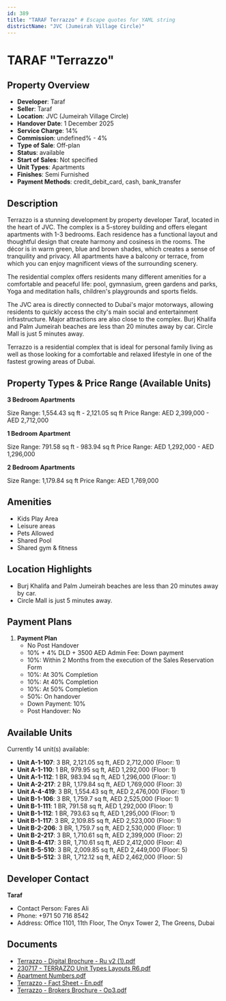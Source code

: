 ```yaml
---
id: 389
title: "TARAF Terrazzo" # Escape quotes for YAML string
districtName: "JVC (Jumeirah Village Circle)"
---
```


# TARAF "Terrazzo"

## Property Overview
- **Developer**: Taraf
- **Seller**: Taraf
- **Location**: JVC (Jumeirah Village Circle)
- **Handover Date**: 1 December 2025
- **Service Charge**: 14%
- **Commission**: undefined% - 4%
- **Type of Sale**: Off-plan
- **Status**: available
- **Start of Sales**: Not specified
- **Unit Types**: Apartments
- **Finishes**: Semi Furnished
- **Payment Methods**: credit_debit_card, cash, bank_transfer

## Description
Terrazzo is a stunning development by property developer Taraf, located in the heart of JVC. The complex is a 5-storey building and offers elegant apartments with 1-3 bedrooms. Each residence has a functional layout and thoughtful design that create harmony and cosiness in the rooms. The décor is in warm green, blue and brown shades, which creates a sense of tranquility and privacy. All apartments have a balcony or terrace, from which you can enjoy magnificent views of the surrounding scenery.

The residential complex offers residents many different amenities for a comfortable and peaceful life: pool, gymnasium, green gardens and parks, Yoga and meditation halls, children's playgrounds and sports fields.

The JVC area is directly connected to Dubai's major motorways, allowing residents to quickly access the city's main social and entertainment infrastructure. Major attractions are also close to the complex. Burj Khalifa and Palm Jumeirah beaches are less than 20 minutes away by car. Circle Mall is just 5 minutes away.

 Terrazzo is a residential complex that is ideal for personal family living as well as those looking for a comfortable and relaxed lifestyle in one of the fastest growing areas of Dubai.

## Property Types & Price Range (Available Units)
**3 Bedroom Apartments**

Size Range: 1,554.43 sq ft - 2,121.05 sq ft
Price Range: AED 2,399,000 - AED 2,712,000

**1 Bedroom Apartment**

Size Range: 791.58 sq ft - 983.94 sq ft
Price Range: AED 1,292,000 - AED 1,296,000

**2 Bedroom Apartments**

Size Range: 1,179.84 sq ft
Price Range: AED 1,769,000

## Amenities
- Kids Play Area
- Leisure areas
- Pets Allowed
- Shared Pool
- Shared gym & fitness

## Location Highlights
- Burj Khalifa and Palm Jumeirah beaches are less than 20 minutes away by car.
- Circle Mall is just 5 minutes away.

## Payment Plans
1. **Payment Plan**
   - No Post Handover
   - 10% + 4% DLD + 3500 AED Admin Fee: Down payment
   - 10%: Within 2 Months from the execution of the Sales Reservation Form
   - 10%: At 30% Completion
   - 10%: At 40% Completion
   - 10%: At 50% Completion
   - 50%: On handover
   - Down Payment: 10%
   - Post Handover: No

## Available Units
Currently 14 unit(s) available:
- **Unit A-1-107**: 3 BR, 2,121.05 sq ft, AED 2,712,000 (Floor: 1)
- **Unit A-1-110**: 1 BR, 979.95 sq ft, AED 1,292,000 (Floor: 1)
- **Unit A-1-112**: 1 BR, 983.94 sq ft, AED 1,296,000 (Floor: 1)
- **Unit A-2-217**: 2 BR, 1,179.84 sq ft, AED 1,769,000 (Floor: 3)
- **Unit A-4-419**: 3 BR, 1,554.43 sq ft, AED 2,476,000 (Floor: 1)
- **Unit B-1-106**: 3 BR, 1,759.7 sq ft, AED 2,525,000 (Floor: 1)
- **Unit B-1-111**: 1 BR, 791.58 sq ft, AED 1,292,000 (Floor: 1)
- **Unit B-1-112**: 1 BR, 793.63 sq ft, AED 1,295,000 (Floor: 1)
- **Unit B-1-117**: 3 BR, 2,109.85 sq ft, AED 2,523,000 (Floor: 1)
- **Unit B-2-206**: 3 BR, 1,759.7 sq ft, AED 2,530,000 (Floor: 1)
- **Unit B-2-217**: 3 BR, 1,710.61 sq ft, AED 2,399,000 (Floor: 2)
- **Unit B-4-417**: 3 BR, 1,710.61 sq ft, AED 2,412,000 (Floor: 4)
- **Unit B-5-510**: 3 BR, 2,009.85 sq ft, AED 2,449,000 (Floor: 5)
- **Unit B-5-512**: 3 BR, 1,712.12 sq ft, AED 2,462,000 (Floor: 5)

## Developer Contact
**Taraf**
- Contact Person: Fares Ali
- Phone: +971 50 716 8542
- Address: Office 1101, 11th Floor, The Onyx Tower 2, The Greens, Dubai

## Documents
- [Terrazzo - Digital Brochure - Ru v2 (1).pdf](https://cdn.geniemap.net/2023/08/18/K7HPihvU6OKP8rZyRKBsKHaJdGZz30GbAILKZpuT.pdf)
- [230717 - TERRAZZO Unit Types Layouts R6.pdf](https://cdn.geniemap.net/2023/08/18/AQV1zTnSzKY1Pa03rtuHhMKpiPw7fx8JEh89NR82.pdf)
- [Apartment Numbers.pdf](https://cdn.geniemap.net/2023/08/18/s3oBk72nYNXWVoJR8DXZRBc4DLK23kZd8VhjhE3J.pdf)
- [Terrazzo - Fact Sheet - En.pdf](https://cdn.geniemap.net/2023/08/18/bfv7vPVgTAr4FZeu2yiZFegp8DnJiNUgMoOErPaq.pdf)
- [Terrazzo - Brokers Brochure - Op3.pdf](https://cdn.geniemap.net/2024/01/17/E9e5raQWKsrGzdOcoD5zEzBu33Lauc6cMvaFAJgB.pdf)
